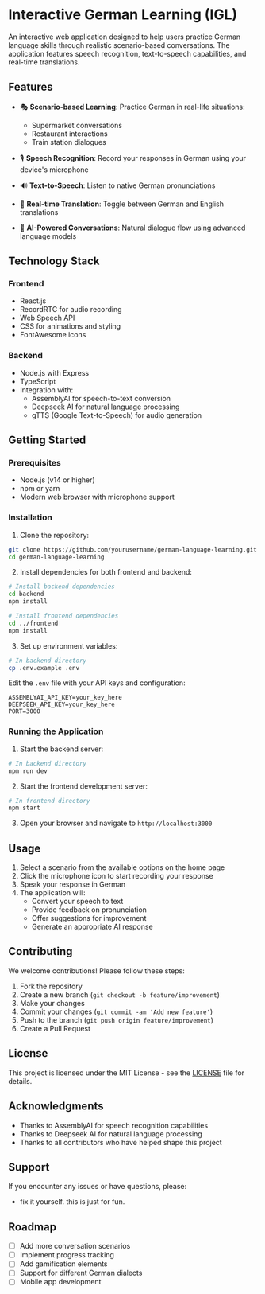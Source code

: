 # Interactive German Learning (IGL)

An interactive web application designed to help users practice German language skills through realistic scenario-based conversations. The application features speech recognition, text-to-speech capabilities, and real-time translations.

## Features

- 🎭 **Scenario-based Learning**: Practice German in real-life situations:
  - Supermarket conversations
  - Restaurant interactions
  - Train station dialogues

- 🎙️ **Speech Recognition**: Record your responses in German using your device's microphone

- 🔊 **Text-to-Speech**: Listen to native German pronunciations

- 🔄 **Real-time Translation**: Toggle between German and English translations

- 🤖 **AI-Powered Conversations**: Natural dialogue flow using advanced language models

## Technology Stack

### Frontend
- React.js
- RecordRTC for audio recording
- Web Speech API
- CSS for animations and styling
- FontAwesome icons

### Backend
- Node.js with Express
- TypeScript
- Integration with:
  - AssemblyAI for speech-to-text conversion
  - Deepseek AI for natural language processing
  - gTTS (Google Text-to-Speech) for audio generation

## Getting Started

### Prerequisites
- Node.js (v14 or higher)
- npm or yarn
- Modern web browser with microphone support

### Installation

1. Clone the repository:
```bash
git clone https://github.com/yourusername/german-language-learning.git
cd german-language-learning
```

2. Install dependencies for both frontend and backend:
```bash
# Install backend dependencies
cd backend
npm install

# Install frontend dependencies
cd ../frontend
npm install
```

3. Set up environment variables:
```bash
# In backend directory
cp .env.example .env
```
Edit the `.env` file with your API keys and configuration:
```
ASSEMBLYAI_API_KEY=your_key_here
DEEPSEEK_API_KEY=your_key_here
PORT=3000
```

### Running the Application

1. Start the backend server:
```bash
# In backend directory
npm run dev
```

2. Start the frontend development server:
```bash
# In frontend directory
npm start
```

3. Open your browser and navigate to `http://localhost:3000`

## Usage

1. Select a scenario from the available options on the home page
2. Click the microphone icon to start recording your response
3. Speak your response in German
4. The application will:
   - Convert your speech to text
   - Provide feedback on pronunciation
   - Offer suggestions for improvement
   - Generate an appropriate AI response

## Contributing

We welcome contributions! Please follow these steps:

1. Fork the repository
2. Create a new branch (`git checkout -b feature/improvement`)
3. Make your changes
4. Commit your changes (`git commit -am 'Add new feature'`)
5. Push to the branch (`git push origin feature/improvement`)
6. Create a Pull Request

## License

This project is licensed under the MIT License - see the [LICENSE](LICENSE) file for details.

## Acknowledgments

- Thanks to AssemblyAI for speech recognition capabilities
- Thanks to Deepseek AI for natural language processing
- Thanks to all contributors who have helped shape this project

## Support

If you encounter any issues or have questions, please:
- fix it yourself. this is just for fun.

## Roadmap

- [ ] Add more conversation scenarios
- [ ] Implement progress tracking
- [ ] Add gamification elements
- [ ] Support for different German dialects
- [ ] Mobile app development
